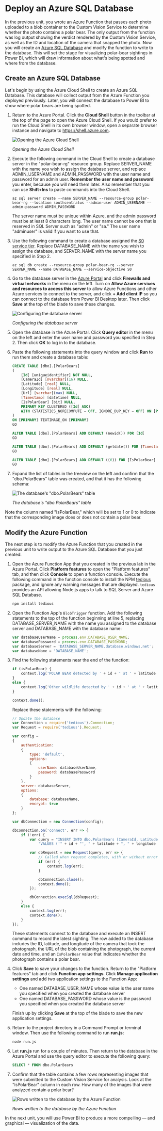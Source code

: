 # Deploy an Azure SQL Database #

In the previous unit, you wrote an Azure Function that passes each photo uploaded to a blob container to the Custom Vision Service to determine whether the photo contains a polar bear. The only output from the function was log output showing the verdict rendered by the Custom Vision Service, as well as the ID and location of the camera that snapped the photo. Now you will create an [Azure SQL Database](https://azure.microsoft.com/services/sql-database/) and modify the function to write to the database. This will set the stage for visualizing polar-bear sightings in Power BI, which will draw information about what's being spotted and where from the database.

## Create an Azure SQL Database ##

Let's begin by using the Azure Cloud Shell to create an Azure SQL Database. This database will collect output from the Azure Function you deployed previously. Later, you will connect the database to Power BI to show where polar bears are being spotted.

1. Return to the Azure Portal. Click the **Cloud Shell** button in the toolbar at the top of the page to open the Azure Cloud Shell. If you would prefer to run the Cloud Shell in its own browser window, open a separate browser instance and navigate to https://shell.azure.com.

    ![Opening the Azure Cloud Shell](media/cloud-shell.png)

    _Opening the Azure Cloud Shell_

1. Execute the following command in the Cloud Shell to create a database server in the "polar-bear-rg" resource group. Replace SERVER_NAME with the name you wish to assign the database server, and replace ADMIN_USERNAME and ADMIN_PASSWORD with the user name and password for an admin user. **Remember the user name and password** you enter, because you will need them later. Also remember that you can use **Shift+Ins** to paste commands into the Cloud Shell.

	```
	az sql server create --name SERVER_NAME --resource-group polar-bear-rg --location southcentralus --admin-user ADMIN_USERNAME --admin-password ADMIN_PASSWORD
	```

	The server name must be unique within Azure, and the admin password must be at least 8 characters long. The user name cannot be one that is reserved in SQL Server such as "admin" or "sa." The user name "adminuser" is valid if you want to use that.

1. Use the following command to create a database assigned the [S0 service tier](https://docs.microsoft.com/azure/sql-database/sql-database-service-tiers). Replace DATABASE_NAME with the name you wish to assign the database, and SERVER_NAME with the server name you specified in Step 2.

	```
	az sql db create --resource-group polar-bear-rg --server SERVER_NAME --name DATABASE_NAME --service-objective S0
	```

1. Go to the database server in the [Azure Portal](https://portal.azure.com) and click **Firewalls and virtual networks** in the menu on the left. Turn on **Allow Azure services and resources to access this server** to allow Azure Functions and other Azure services to connect to the server, and click **+ Add client IP** so you can connect to the database from Power BI Desktop later. Then click **Save** at the top of the blade to save these changes.

	![Configuring the database server](media/configure-database-server.png)

	_Configuring the database server_

1. Open the database in the Azure Portal. Click **Query editor** in the menu on the left and enter the user name and password you specified in Step 2. Then click **OK** to log in to the database.

1. Paste the following statements into the query window and click **Run** to run them and create a database table:

	```sql
	CREATE TABLE [dbo].[PolarBears]
	(
	    [Id] [uniqueidentifier] NOT NULL,
	    [CameraId] [nvarchar](16) NULL,
	    [Latitude] [real] NULL,
	    [Longitude] [real] NULL,
	    [Url] [varchar](max) NULL,
	    [Timestamp] [datetime] NULL,
	    [IsPolarBear] [bit] NULL,
	    PRIMARY KEY CLUSTERED ([Id] ASC)
	    WITH (STATISTICS_NORECOMPUTE = OFF, IGNORE_DUP_KEY = OFF) ON [PRIMARY]
	)
	ON [PRIMARY] TEXTIMAGE_ON [PRIMARY]
	GO
	
	ALTER TABLE [dbo].[PolarBears] ADD DEFAULT (newid()) FOR [Id]
	GO
	
	ALTER TABLE [dbo].[PolarBears] ADD DEFAULT (getdate()) FOR [Timestamp]
	GO
	
	ALTER TABLE [dbo].[PolarBears] ADD DEFAULT ((0)) FOR [IsPolarBear]
	GO
	```

1. Expand the list of tables in the treeview on the left and confirm that the "dbo.PolarBears" table was created, and that it has the following schema:

	![The database's "dbo.PolarBears" table](media/polar-bears-table.png)

	_The database's "dbo.PolarBears" table_

Note the column named "IsPolarBear," which will be set to 1 or 0 to indicate that the corresponding image does or does not contain a polar bear.  

## Modify the Azure Function ##

The next step is to modify the Azure Function that you created in the previous unit to write output to the Azure SQL Database that you just created.

1. Open the Azure Function App that you created in the previous lab in the Azure Portal. Click **Platform features** to open the "Platform features" tab, and then click **Console** to open a function console. Execute the following command in the function console to install the NPM [tedious](https://www.npmjs.com/package/tedious) package, and ignore any warning messages that are displayed. `tedious` provides an API allowing Node.js apps to talk to SQL Server and Azure SQL Database.

	```bash
	npm install tedious
	```

1. Open the Function App's `BlobTrigger` function. Add the following statements to the top of the function beginning at line 5, replacing DATABASE_SERVER_NAME with the name you assigned to the database server and DATABASE_NAME with the database name:

	```javascript
	var databaseUserName = process.env.DATABASE_USER_NAME;
	var databasePassword = process.env.DATABASE_PASSWORD;
	var databaseServer = 'DATABASE_SERVER_NAME.database.windows.net';
	var databaseName = 'DATABASE_NAME';
	```

1. Find the following statements near the end of the function:

	```javascript
	if (isPolarBear) {
	    context.log('POLAR BEAR detected by ' + id + ' at ' + latitude + ', ' + longitude);
	}
	else {
	    context.log('Other wildlife detected by ' + id + ' at ' + latitude + ', ' + longitude);
	}

	context.done();
	```

	Replace these statements with the following:

	```javascript
	// Update the database
	var Connection = require('tedious').Connection;
	var Request = require('tedious').Request;
	
	var config = 
	{
	    authentication:
	    {
	        type: 'default',
	        options:
	        {
	            userName: databaseUserName,
	            password: databasePassword
	        }
	    },
	    server: databaseServer,
	    options: 
	    {
	        database: databaseName,
	        encrypt: true
	    }
	};
	
	var dbConnection = new Connection(config);
	
	dbConnection.on('connect', err => {
	    if (!err) {
	        var query = "INSERT INTO dbo.PolarBears (CameraId, Latitude, Longitude, URL, Timestamp, IsPolarBear) " +
	            "VALUES ('" + id + "', " + latitude + ", " + longitude + ", '" + blobUri + "', GETDATE(), " + (isPolarBear ? "1" : "0") + ")";
	
	        var dbRequest = new Request(query, err => {
	            // Called when request completes, with or without error
	            if (err) {
	                context.log(err);
	            }
	
	            dbConnection.close();
	            context.done();
	        });
	
	        dbConnection.execSql(dbRequest);
	    }
	    else {
	        context.log(err);
	        context.done();
	    }
	});
	```

	These statements connect to the database and execute an INSERT command to record the latest sighting. The row added to the database includes the ID, latitude, and longitude of the camera that took the photograph, the URL of the blob containing the photograph, the current date and time, and an `IsPolarBear` value that indicates whether the photograph contains a polar bear.

1. Click **Save** to save your changes to the function. Return to the "Platform features" tab and click **Function app settings**. Click **Manage application settings** and add two application settings to the Function App:

	- One named DATABASE_USER_NAME whose value is the user name you specified when you created the database server
	- One named DATABASE_PASSWORD whose value is the password you specified when you created the database server

	Finish up by clicking **Save** at the top of the blade to save the new application settings.

1. Return to the project directory in a Command Prompt or terminal window. Then use the following command to run **run.js**:

	```bash
	node run.js
	```

1. Let **run.js** run for a couple of minutes. Then return to the database in the Azure Portal and use the query editor to execute the following query:

	```sql
	SELECT * FROM dbo.PolarBears
	```

1. Confirm that the table contains a few rows representing images that were submitted to the Custom Vision Service for analysis. Look at the "IsPolarBear" column in each row. How many of the images that were analyzed contain a polar bear?

	![Rows written to the database by the Azure Function](media/query-results.png)

	_Rows written to the database by the Azure Function_

In the next unit, you will use Power BI to produce a more compelling — and graphical — visualization of the data.